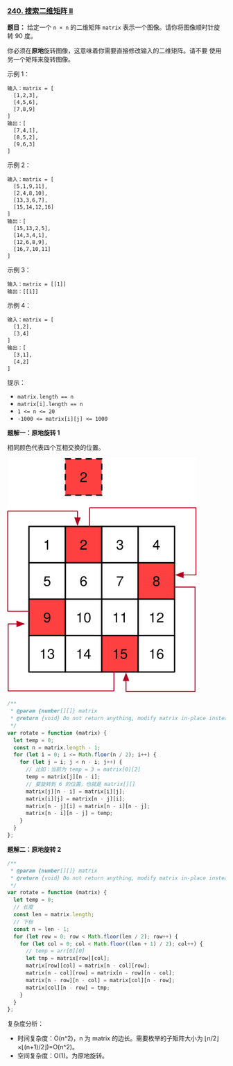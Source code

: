 ### [240. 搜索二维矩阵 II](https://leetcode-cn.com/problems/rotate-image/)

**题目：**
给定一个 `n × n` 的二维矩阵 `matrix` 表示一个图像。请你将图像顺时针旋转 90 度。

你必须在**原地**旋转图像，这意味着你需要直接修改输入的二维矩阵。请不要 使用另一个矩阵来旋转图像。

示例 1：

```
输入：matrix = [
  [1,2,3],
  [4,5,6],
  [7,8,9]
]
输出：[
  [7,4,1],
  [8,5,2],
  [9,6,3]
]
```

示例 2：

```
输入：matrix = [
  [5,1,9,11],
  [2,4,8,10],
  [13,3,6,7],
  [15,14,12,16]
]
输出：[
  [15,13,2,5],
  [14,3,4,1],
  [12,6,8,9],
  [16,7,10,11]
]
```

示例 3：

```
输入：matrix = [[1]]
输出：[[1]]
```

示例 4：

```
输入：matrix = [
  [1,2],
  [3,4]
]
输出：[
  [3,1],
  [4,2]
]
```

提示：

- `matrix.length == n`
- `matrix[i].length == n`
- `1 <= n <= 20`
- `-1000 <= matrix[i][j] <= 1000`

**题解一：原地旋转 1**

相同颜色代表四个互相交换的位置。

![旋转二维矩阵](../images/48-rotate-image.svg)

```js
/**
 * @param {number[][]} matrix
 * @return {void} Do not return anything, modify matrix in-place instead.
 */
var rotate = function (matrix) {
  let temp = 0;
  const n = matrix.length - 1;
  for (let i = 0; i <= Math.floor(n / 2); i++) {
    for (let j = i; j < n - i; j++) {
      // 比如：当前为 temp = 3 = matrix[0][2]
      temp = matrix[j][n - i];
      // 要旋转到 6 的位置，也就是 matrix[][]
      matrix[j][n - i] = matrix[i][j];
      matrix[i][j] = matrix[n - j][i];
      matrix[n - j][i] = matrix[n - i][n - j];
      matrix[n - i][n - j] = temp;
    }
  }
};
```

**题解二：原地旋转 2**

```js
/**
 * @param {number[][]} matrix
 * @return {void} Do not return anything, modify matrix in-place instead.
 */
var rotate = function (matrix) {
  let temp = 0;
  // 长度
  const len = matrix.length;
  // 下标
  const n = len - 1;
  for (let row = 0; row < Math.floor(len / 2); row++) {
    for (let col = 0; col < Math.floor((len + 1) / 2); col++) {
      // temp = arr[0][0]
      let tmp = matrix[row][col];
      matrix[row][col] = matrix[n - col][row];
      matrix[n - col][row] = matrix[n - row][n - col];
      matrix[n - row][n - col] = matrix[col][n - row];
      matrix[col][n - row] = tmp;
    }
  }
};
```

复杂度分析：

- 时间复杂度：O(n^2)，n 为 matrix 的边长。需要枚举的子矩阵大小为 ⌊n/2⌋×⌊(n+1)/2⌋)=O(n^2)。
- 空间复杂度：O(1)。为原地旋转。

